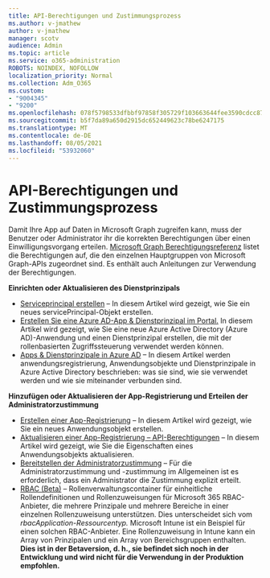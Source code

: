 ```yaml
---
title: API-Berechtigungen und Zustimmungsprozess
ms.author: v-jmathew
author: v-jmathew
manager: scotv
audience: Admin
ms.topic: article
ms.service: o365-administration
ROBOTS: NOINDEX, NOFOLLOW
localization_priority: Normal
ms.collection: Adm_O365
ms.custom:
- "9004345"
- "9200"
ms.openlocfilehash: 078f5798533dfbbf97858f305729f103663644fee3590cdcc877233041adae81
ms.sourcegitcommit: b5f7da89a650d2915dc652449623c78be6247175
ms.translationtype: MT
ms.contentlocale: de-DE
ms.lasthandoff: 08/05/2021
ms.locfileid: "53932060"
---
```

# <a name="api-permissions-and-consent-process"></a>API-Berechtigungen und Zustimmungsprozess

Damit Ihre App auf Daten in Microsoft Graph zugreifen kann, muss der Benutzer oder Administrator ihr die korrekten Berechtigungen über einen Einwilligungsvorgang erteilen. [Microsoft Graph Berechtigungsreferenz](https://docs.microsoft.com/graph/permissions-reference) listet die Berechtigungen auf, die den einzelnen Hauptgruppen von Microsoft Graph-APIs zugeordnet sind. Es enthält auch Anleitungen zur Verwendung der Berechtigungen.

**Einrichten oder Aktualisieren des Dienstprinzipals**

- [Serviceprincipal erstellen](https://docs.microsoft.com/graph/api/serviceprincipal-post-serviceprincipals) – In diesem Artikel wird gezeigt, wie Sie ein neues servicePrincipal-Objekt erstellen.
- [Erstellen Sie eine Azure AD-App & Dienstprinzipal im Portal.](https://docs.microsoft.com/azure/active-directory/develop/howto-create-service-principal-portal) In diesem Artikel wird gezeigt, wie Sie eine neue Azure Active Directory (Azure AD)-Anwendung und einen Dienstprinzipal erstellen, die mit der rollenbasierten Zugriffssteuerung verwendet werden können.
- [Apps & Dienstprinzipale in Azure AD](https://docs.microsoft.com/azure/active-directory/develop/app-objects-and-service-principals) – In diesem Artikel werden anwendungsregistrierung, Anwendungsobjekte und Dienstprinzipale in Azure Active Directory beschrieben: was sie sind, wie sie verwendet werden und wie sie miteinander verbunden sind.

**Hinzufügen oder Aktualisieren der App-Registrierung und Erteilen der Administratorzustimmung**

- [Erstellen einer App-Registrierung](https://docs.microsoft.com/graph/api/application-post-applications) – In diesem Artikel wird gezeigt, wie Sie ein neues Anwendungsobjekt erstellen.
- [Aktualisieren einer App-Registrierung – API-Berechtigungen](https://docs.microsoft.com/graph/api/application-update) – In diesem Artikel wird gezeigt, wie Sie die Eigenschaften eines Anwendungsobjekts aktualisieren.
- [Bereitstellen der Administratorzustimmung](https://docs.microsoft.com/graph/security-authorization#grant-permissions-to-an-application) – Für die Administratorzustimmung und -zustimmung im Allgemeinen ist es erforderlich, dass ein Administrator die Zustimmung explizit erteilt.
- [RBAC (Beta)](https://docs.microsoft.com/graph/api/resources/rbacapplicationmultiple) – Rollenverwaltungscontainer für einheitliche Rollendefinitionen und Rollenzuweisungen für Microsoft 365 RBAC-Anbieter, die mehrere Prinzipale und mehrere Bereiche in einer einzelnen Rollenzuweisung unterstützen. Dies unterscheidet sich vom *rbacApplication-Ressourcentyp.* Microsoft Intune ist ein Beispiel für einen solchen RBAC-Anbieter. Eine Rollenzuweisung in Intune kann ein Array von Prinzipalen und ein Array von Bereichsgruppen enthalten. **Dies ist in der Betaversion, d. h., sie befindet sich noch in der Entwicklung und wird nicht für die Verwendung in der Produktion empfohlen.**
